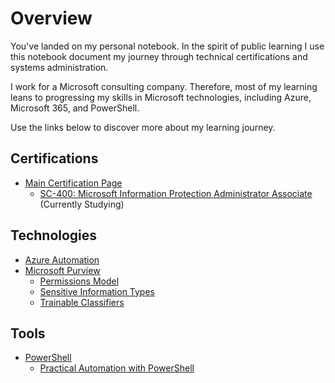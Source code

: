 # Overview
You've landed on my personal notebook. In the spirit of public learning I use this notebook document my journey through technical certifications and systems administration.

I work for a Microsoft consulting company. Therefore, most of my learning leans to progressing my skills in Microsoft technologies, including Azure, Microsoft 365, and PowerShell.  

Use the links below to discover more about my learning journey. 

## Certifications
- [Main Certification Page](/topics/certifications/certifications.md)
  - [SC-400: Microsoft Information Protection Administrator Associate](/topics/certifications/sc-400_tracker.md) (Currently Studying)
## Technologies
- [Azure Automation](/topics/technologies/azure_automation/index.md)
- [Microsoft Purview](/topics/technologies/microsoft_purview/index.md)
  - [Permissions Model](/topics/technologies/microsoft_purview/permissions.md)
  - [Sensitive Information Types](/topics/technologies/microsoft_purview/sensitive_information_types.md)
  - [Trainable Classifiers](/topics/technologies/microsoft_purview/trainable_classifiers.md)
## Tools
- [PowerShell](/topics/tools/powershell/index.md)
  - [Practical Automation with PowerShell](topics/tools/powershell/practical-automation-with-powershell/index.md)
